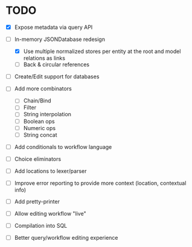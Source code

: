 # TODO

- [x] Expose metadata via query API

- [ ] In-memory JSONDatabase redesign
  - [x] Use multiple normalized stores per entity at the root and model
        relations as links
  - [ ] Back & circular references

- [ ] Create/Edit support for databases

- [ ] Add more combinators
  - [ ] Chain/Bind
  - [ ] Filter
  - [ ] String interpolation
  - [ ] Boolean ops
  - [ ] Numeric ops
  - [ ] String concat
- [ ] Add conditionals to workflow language
- [ ] Choice eliminators
- [ ] Add locations to lexer/parser
- [ ] Improve error reporting to provide more context (location, contextual
      info)
- [ ] Add pretty-printer
- [ ] Allow editing workflow "live"
- [ ] Compilation into SQL
- [ ] Better query/workflow editing experience
